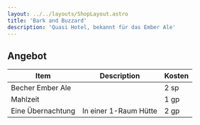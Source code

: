 ```yaml
---
layout: ../../layouts/ShopLayout.astro
title: 'Bark and Buzzard'
description: 'Quasi Hotel, bekannt für das Ember Ale'
---
```


## Angebot
| Item              | Description           | Kosten |
|-------------------|-----------------------|--------|
| Becher Ember Ale  |                       | 2 sp   |
| Mahlzeit          |                       | 1 gp   |
| Eine Übernachtung | In einer 1-Raum Hütte | 2 gp   |
